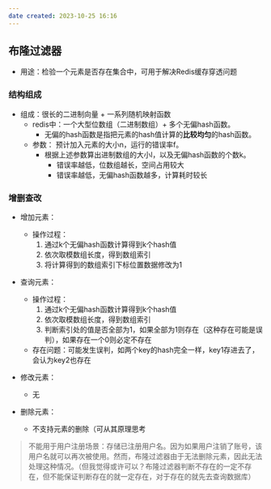 ```yaml
---
date created: 2023-10-25 16:16
---
```


## 布隆过滤器

- 用途：检验一个元素是否存在集合中，可用于解决Redis缓存穿透问题

### 结构组成

- 组成：很长的二进制向量 +  一系列随机映射函数
	- redis中：一个大型位数组（二进制数组）+ 多个无偏hash函数。
		- 无偏的hash函数是指把元素的hash值计算的**比较均匀**的hash函数。
	- 参数： 预计加入元素的大小n，运行的错误率f。
		- 根据上述参数算出进制数组的大小l，以及无偏hash函数的个数k。
			- 错误率越低，位数组越长，空间占用较大
			- 错误率越低，无偏hash函数越多，计算耗时较长

### 增删查改

- 增加元素：
	- 操作过程：
		1. 通过k个无偏hash函数计算得到k个hash值
		2. 依次取模数组长度，得到数组索引
		3. 将计算得到的数组索引下标位置数据修改为1

- 查询元素：
	- 操作过程：
		1. 通过k个无偏hash函数计算得到k个hash值
		2. 依次取模数组长度，得到数组索引
		3. 判断索引处的值是否全部为1，如果全部为1则存在（这种存在可能是误判），如果存在一个0则必定不存在
	- 存在问题：可能发生误判，如两个key的hash完全一样，key1存进去了，会认为key2也存在

- 修改元素：
	- 无

- 删除元素：
	- 不支持元素的删除（可从其原理思考

> 不能用于用户注册场景：存储已注册用户名。因为如果用户注销了账号，该用户名就可以再次被使用。然而，布隆过滤器由于无法删除元素，因此无法处理这种情况。（但我觉得或许可以？布隆过滤器判断不存在的一定不存在，但不能保证判断存在的就一定存在，对于存在的就先去查询数据库）

